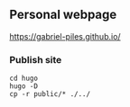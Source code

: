 ## Personal webpage
https://gabriel-piles.github.io/


### Publish site

```
cd hugo
hugo -D
cp -r public/* ./../
```


